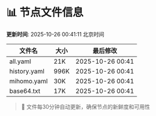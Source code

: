 # 📊 节点文件信息

**更新时间**: 2025-10-26 00:41:11 北京时间

| 文件名 | 大小 | 最后修改 |
|--------|------|----------|
| all.yaml | 21K | 2025-10-26 00:41 |
| history.yaml | 996K | 2025-10-26 00:41 |
| mihomo.yaml | 30K | 2025-10-26 00:41 |
| base64.txt | 17K | 2025-10-26 00:41 |

> 🔄 文件每30分钟自动更新，确保节点的新鲜度和可用性

